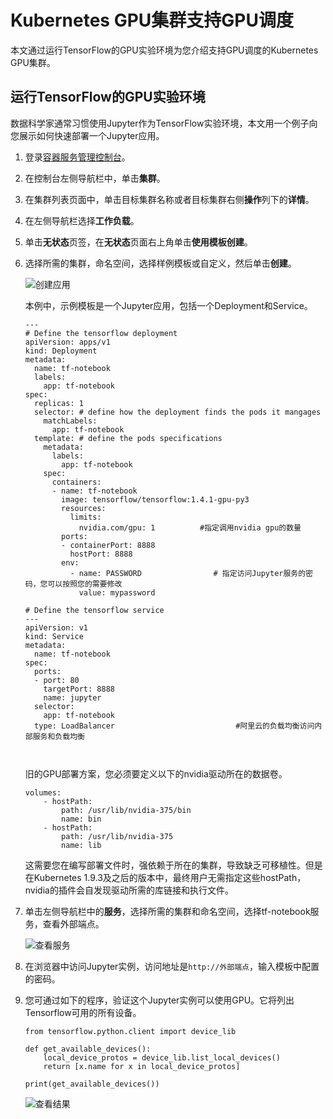 # Kubernetes GPU集群支持GPU调度

本文通过运行TensorFlow的GPU实验环境为您介绍支持GPU调度的Kubernetes GPU集群。

## 运行TensorFlow的GPU实验环境

数据科学家通常习惯使用Jupyter作为TensorFlow实验环境，本文用一个例子向您展示如何快速部署一个Jupyter应用。

1.  登录[容器服务管理控制台](https://cs.console.aliyun.com)。

2.  在控制台左侧导航栏中，单击**集群**。

3.  在集群列表页面中，单击目标集群名称或者目标集群右侧**操作**列下的**详情**。

4.  在左侧导航栏选择**工作负载**。

5.  单击**无状态**页签，在**无状态**页面右上角单击**使用模板创建**。

6.  选择所需的集群，命名空间，选择样例模板或自定义，然后单击**创建**。

    ![创建应用](https://static-aliyun-doc.oss-accelerate.aliyuncs.com/assets/img/zh-CN/7775659951/p10866.png)

    本例中，示例模板是一个Jupyter应用，包括一个Deployment和Service。

    ```
    ---
    # Define the tensorflow deployment
    apiVersion: apps/v1
    kind: Deployment
    metadata:
      name: tf-notebook
      labels:
        app: tf-notebook
    spec:
      replicas: 1
      selector: # define how the deployment finds the pods it mangages
        matchLabels:
          app: tf-notebook
      template: # define the pods specifications
        metadata:
          labels:
            app: tf-notebook
        spec:
          containers:
          - name: tf-notebook
            image: tensorflow/tensorflow:1.4.1-gpu-py3
            resources:
              limits:
                nvidia.com/gpu: 1          #指定调用nvidia gpu的数量
            ports:
            - containerPort: 8888
              hostPort: 8888
            env:
              - name: PASSWORD                # 指定访问Jupyter服务的密码，您可以按照您的需要修改
                value: mypassword
    
    # Define the tensorflow service
    ---
    apiVersion: v1
    kind: Service
    metadata:
      name: tf-notebook
    spec:
      ports:
      - port: 80
        targetPort: 8888
        name: jupyter
      selector:
        app: tf-notebook
      type: LoadBalancer                           #阿里云的负载均衡访问内部服务和负载均衡
    
                            
    ```

    旧的GPU部署方案，您必须要定义以下的nvidia驱动所在的数据卷。

    ```
    volumes:
        - hostPath:
            path: /usr/lib/nvidia-375/bin
            name: bin
        - hostPath:
            path: /usr/lib/nvidia-375
            name: lib
    ```

    这需要您在编写部署文件时，强依赖于所在的集群，导致缺乏可移植性。但是在Kubernetes 1.9.3及之后的版本中，最终用户无需指定这些hostPath，nvidia的插件会自发现驱动所需的库链接和执行文件。

7.  单击左侧导航栏中的**服务**，选择所需的集群和命名空间，选择tf-notebook服务，查看外部端点。

    ![查看服务](https://static-aliyun-doc.oss-accelerate.aliyuncs.com/assets/img/zh-CN/7775659951/p10867.png)

8.  在浏览器中访问Jupyter实例，访问地址是`http://外部端点`，输入模板中配置的密码。

9.  您可通过如下的程序，验证这个Jupyter实例可以使用GPU。它将列出Tensorflow可用的所有设备。

    ```
    from tensorflow.python.client import device_lib
    
    def get_available_devices():
        local_device_protos = device_lib.list_local_devices()
        return [x.name for x in local_device_protos]
    
    print(get_available_devices())
    ```

    ![查看结果](https://static-aliyun-doc.oss-accelerate.aliyuncs.com/assets/img/zh-CN/7775659951/p10868.png)


